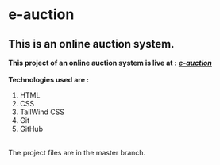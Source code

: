 # e-auction
## This is an online auction system.<br/>
**This project of an online auction system is live at :** [***e-auction***](https://ganesh-panigrahi.github.io/e-auction/) <br/> <br/>
**Technologies used are :**<br/>
1. HTML <br/>
2. CSS <br/>
3. TailWind CSS<br/>
4. Git <br/>
5. GitHub <br/>
<br/>
The project files are in the master branch.

